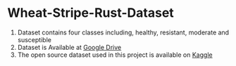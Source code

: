 # Wheat-Stripe-Rust-Dataset
1. Dataset contains four classes including, healthy, resistant, moderate and susceptible
2. Dataset is Available at [Google Drive](https://drive.google.com/drive/folders/1zal4sb1CVJY1_o1A_JoX52VyDI2HLUNa)
3. The open source dataset used in this project is available on [Kaggle](https://www.kaggle.com/datasets/tolgahayit/yellowrust19-yellow-rust-disease-in-wheat)
